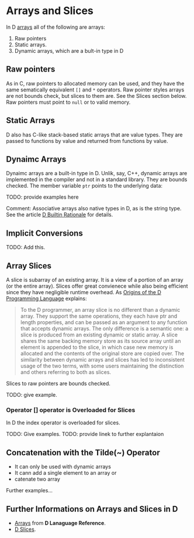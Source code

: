 # Arrays and Slices

In D [arrays](https://dlang.org/spec/arrays.html) all of the following are arrays:

1. Raw pointers
2. Static arrays. 
3. Dynamic arrays, which are a bult-in type in D 

## Raw pointers

As in C, raw pointers to allocated memory can be used, and they have the same sematically equivalent `[]` and `*` operators. Raw pointer styles arrays are not bounds check, but slices to them are. See the Slices section below. Raw pointers must point to `null` or to valid memory. 

## Static Arrays

D also has C-like stack-based static arrays that are value types. They are passed to functions by value and returned from functions by value.

## Dynaimc Arrays
 
Dynaimc arrays are a built-in type in D. Unlik, say, C++, dynamic arrays are implemented in the compiler and not in a standard library. They are bounds checked. The member variable `ptr` points to the underlying data:

TODO: provide examples here

Comment: Associative arrays also native types in D, as is the string type. See the article [D Builtin Rationale](https://dlang.org/articles/builtin.html) for details. 

## Implicit Conversions

TODO: Add this.

## Array Slices

A slice is subarray of an existing array. It is a view of a portion of an array (or the entire array). Slices offer great convienece while also being efficient since they have negligible runtime overhead. As [Origins of the D Programming Language](https://dl.acm.org/doi/pdf/10.1145/3386323) explains:

> To the D programmer, an array slice is no different than a dynamic array. They support the same operations, they each have ptr and length properties, and can be passed as an argument to any function that accepts dynamic arrays.
> The only difference is a semantic one: a slice is produced from an existing dynamic or static array. A slice shares the same backing memory store as its source array until an element is appended to the slice, in which case new
> memory is allocated and the contents of the original store are copied over. The similarity between dynamic arrays and slices has led to inconsistent usage of the two terms, with some users maintaining the distinction and others
> referring to both as slices.

Slices to raw pointers are bounds checked. 

TODO: give example.

### Operator [] operator is Overloaded for Slices

In D the index operator is overloaded for slices. 

TODO: Give examples.
TODO: provide linek to further explantaion

## Concatenation with the Tilde(~) Operator

* It can only be used with dynamic arrays
* It cann add a single element to an array or
* catenate two array

Further examples...

## Further Informations on Arrays and Slices in D

* [Arrays](https://dlang.org/spec/arrays.html) from **D Lanaguage Reference**.
* [D Slices](https://dlang.org/articles/d-array-article.html).


